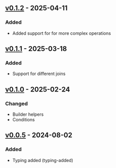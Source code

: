 ## [v0.1.2](https://pypi.org/project/amsdal-glue-sql-parser/0.1.2/) - 2025-04-11

### Added

- Added support for for more complex operations

## [v0.1.1](https://pypi.org/project/amsdal-glue-sql-parser/0.1.1/) - 2025-03-18

### Added

- Support for different joins


## [v0.1.0](https://pypi.org/project/amsdal-glue-sql-parser/0.1.0/) - 2025-02-24

### Changed

- Builder helpers
- Conditions

## [v0.0.5](https://pypi.org/project/amsdal-glue-sql-parser/0.0.5/) - 2024-08-02


### Added

- Typing added (typing-added)
